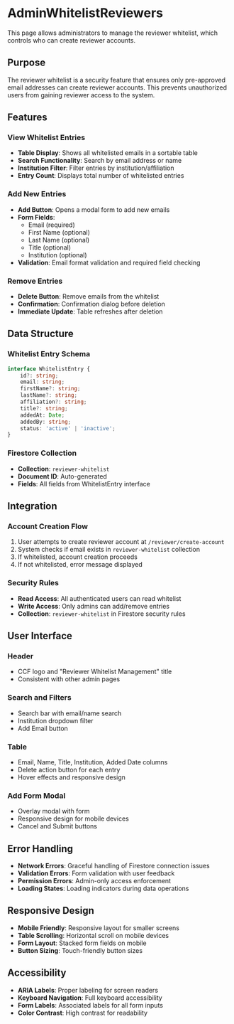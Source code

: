 # AdminWhitelistReviewers

This page allows administrators to manage the reviewer whitelist, which controls who can create reviewer accounts.

## Purpose

The reviewer whitelist is a security feature that ensures only pre-approved email addresses can create reviewer accounts. This prevents unauthorized users from gaining reviewer access to the system.

## Features

### View Whitelist Entries
- **Table Display**: Shows all whitelisted emails in a sortable table
- **Search Functionality**: Search by email address or name
- **Institution Filter**: Filter entries by institution/affiliation
- **Entry Count**: Displays total number of whitelisted entries

### Add New Entries
- **Add Button**: Opens a modal form to add new emails
- **Form Fields**: 
  - Email (required)
  - First Name (optional)
  - Last Name (optional)
  - Title (optional)
  - Institution (optional)
- **Validation**: Email format validation and required field checking

### Remove Entries
- **Delete Button**: Remove emails from the whitelist
- **Confirmation**: Confirmation dialog before deletion
- **Immediate Update**: Table refreshes after deletion

## Data Structure

### Whitelist Entry Schema
```typescript
interface WhitelistEntry {
    id?: string;
    email: string;
    firstName?: string;
    lastName?: string;
    affiliation?: string;
    title?: string;
    addedAt: Date;
    addedBy: string;
    status: 'active' | 'inactive';
}
```

### Firestore Collection
- **Collection**: `reviewer-whitelist`
- **Document ID**: Auto-generated
- **Fields**: All fields from WhitelistEntry interface

## Integration

### Account Creation Flow
1. User attempts to create reviewer account at `/reviewer/create-account`
2. System checks if email exists in `reviewer-whitelist` collection
3. If whitelisted, account creation proceeds
4. If not whitelisted, error message displayed

### Security Rules
- **Read Access**: All authenticated users can read whitelist
- **Write Access**: Only admins can add/remove entries
- **Collection**: `reviewer-whitelist` in Firestore security rules

## User Interface

### Header
- CCF logo and "Reviewer Whitelist Management" title
- Consistent with other admin pages

### Search and Filters
- Search bar with email/name search
- Institution dropdown filter
- Add Email button

### Table
- Email, Name, Title, Institution, Added Date columns
- Delete action button for each entry
- Hover effects and responsive design

### Add Form Modal
- Overlay modal with form
- Responsive design for mobile devices
- Cancel and Submit buttons

## Error Handling

- **Network Errors**: Graceful handling of Firestore connection issues
- **Validation Errors**: Form validation with user feedback
- **Permission Errors**: Admin-only access enforcement
- **Loading States**: Loading indicators during data operations

## Responsive Design

- **Mobile Friendly**: Responsive layout for smaller screens
- **Table Scrolling**: Horizontal scroll on mobile devices
- **Form Layout**: Stacked form fields on mobile
- **Button Sizing**: Touch-friendly button sizes

## Accessibility

- **ARIA Labels**: Proper labeling for screen readers
- **Keyboard Navigation**: Full keyboard accessibility
- **Form Labels**: Associated labels for all form inputs
- **Color Contrast**: High contrast for readability
